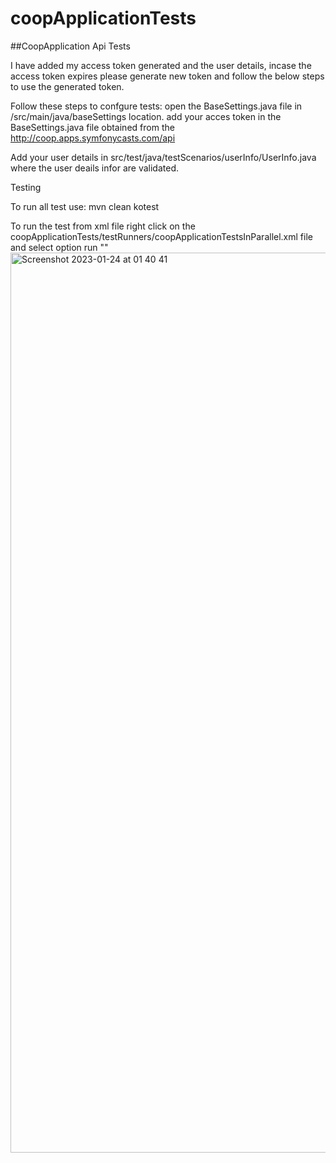 # coopApplicationTests

##CoopApplication Api Tests

I have added my access token generated and the user details, incase the access token expires please generate new token and follow the below steps to use the generated token.

Follow these steps to confgure tests:
open the BaseSettings.java file in /src/main/java/baseSettings location.
add your acces token in the BaseSettings.java file obtained from the http://coop.apps.symfonycasts.com/api

Add your user details in src/test/java/testScenarios/userInfo/UserInfo.java where the user deails infor are validated. 

Testing

To run all test use: mvn clean kotest

To run the test from xml file right click on the coopApplicationTests/testRunners/coopApplicationTestsInParallel.xml file and select option run "<filename>"
<img width="1440" alt="Screenshot 2023-01-24 at 01 40 41" src="https://user-images.githubusercontent.com/87369149/214186835-8361a016-bb3c-4925-8ff8-040ae0d36aa4.png">
